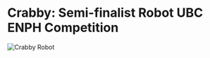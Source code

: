 # Crabby: Semi-finalist Robot UBC ENPH Competition

![Crabby Robot](https://github.com/julianLapenna12/robot-summer/blob/production/imgs/im1.jpg?raw=true)
